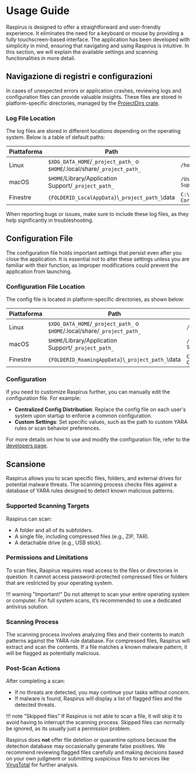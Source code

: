 # Usage Guide

Raspirus is designed to offer a straightforward and user-friendly experience. It eliminates the need for a keyboard or mouse by providing a fully touchscreen-based interface. The application has been developed with simplicity in mind, ensuring that navigating and using Raspirus is intuitive. In this section, we will explain the available settings and scanning functionalities in more detail.

## Navigazione di registri e configurazioni

In cases of unexpected errors or application crashes, reviewing logs and configuration files can provide valuable insights. These files are stored in platform-specific directories, managed by the [ProjectDirs crate](https://docs.rs/directories-next/latest/directories_next/struct.ProjectDirs.html).

### Log File Location

The log files are stored in different locations depending on the operating system. Below is a table of default paths:

| Piattaforma | Path                                                                                      | Esempio                                                         |
| ----------- | ----------------------------------------------------------------------------------------- | --------------------------------------------------------------- |
| Linux       | `$XDG_DATA_HOME`/`_project_path_` o `$HOME`/.local/share/`_project_path_` | `/home/alice/.local/share/barapp`                               |
| macOS       | `$HOME`/Library/Application Support/`_project_path_`                                      | `/Users/Alice/Library/Application Support/com.Foo-Corp.Bar-App` |
| Finestre    | `{FOLDERID_LocalAppData}`\\`_project_path_`\data                                        | `C:\Users\Alice\AppData\Local\Foo Corp\Bar App\data`     |

When reporting bugs or issues, make sure to include these log files, as they help significantly in troubleshooting.

## Configuration File

The configuration file holds important settings that persist even after you close the application. It is essential not to alter these settings unless you are familiar with their function, as improper modifications could prevent the application from launching.

### Configuration File Location

The config file is located in platform-specific directories, as shown below:

| Piattaforma | Path                                                                                      | Esempio                                                         |
| ----------- | ----------------------------------------------------------------------------------------- | --------------------------------------------------------------- |
| Linux       | `$XDG_DATA_HOME`/`_project_path_` o `$HOME`/.local/share/`_project_path_` | `/home/alice/.local/share/barapp`                               |
| macOS       | `$HOME`/Library/Application Support/`_project_path_`                                      | `/Users/Alice/Library/Application Support/com.Foo-Corp.Bar-App` |
| Finestre    | `{FOLDERID_RoamingAppData}`\\`_project_path_`\data                                      | `C:\Users\Alice\AppData\Roaming\Foo Corp\Bar App\data`   |

### Configuration

If you need to customize Raspirus further, you can manually edit the configuration file. For example:

- **Centralized Config Distribution**: Replace the config file on each user's system upon startup to enforce a common configuration.
- **Custom Settings**: Set specific values, such as the path to custom YARA rules or scan behavior preferences.

For more details on how to use and modify the configuration file, refer to the [developers page](developers.md#configuration).

## Scansione

Raspirus allows you to scan specific files, folders, and external drives for potential malware threats. The scanning process checks files against a database of YARA rules designed to detect known malicious patterns.

### Supported Scanning Targets

Raspirus can scan:

- A folder and all of its subfolders.
- A single file, including compressed files (e.g., ZIP, TAR).
- A detachable drive (e.g., USB stick).

### Permissions and Limitations

To scan files, Raspirus requires read access to the files or directories in question. It cannot access password-protected compressed files or folders that are restricted by your operating system.

!!! warning "Important!"
Do not attempt to scan your entire operating system or computer. For full system scans, it’s recommended to use a dedicated antivirus solution.

### Scanning Process

The scanning process involves analyzing files and their contents to match patterns against the YARA rule database. For compressed files, Raspirus will extract and scan the contents. If a file matches a known malware pattern, it will be flagged as potentially malicious.

### Post-Scan Actions

After completing a scan:

- If no threats are detected, you may continue your tasks without concern.
- If malware is found, Raspirus will display a list of flagged files and the detected threats.

!!! note "Skipped files"
If Raspirus is not able to scan a file, it will skip it to avoid having to interrupt the scanning process.
Skipped files can normally be ignored, as its usually just a permission problem.

Raspirus does **not** offer file deletion or quarantine options because the detection database may occasionally generate false positives. We recommend reviewing flagged files carefully and making decisions based on your own judgment or submitting suspicious files to services like [VirusTotal](https://www.virustotal.com) for further analysis.
